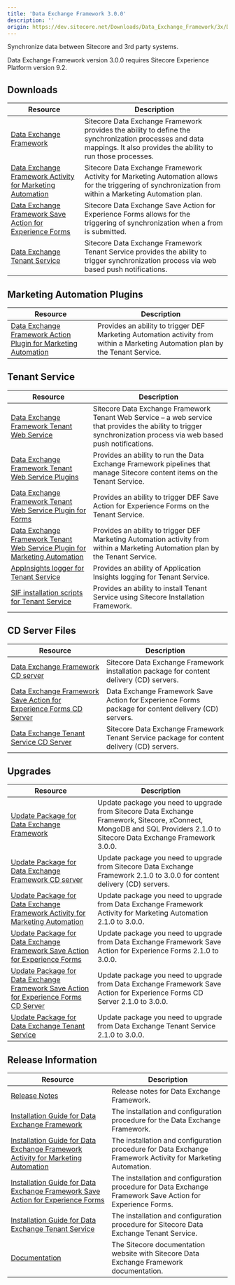 ```yaml
---
title: 'Data Exchange Framework 3.0.0'
description: ''
origin: https://dev.sitecore.net/Downloads/Data_Exchange_Framework/3x/Data_Exchange_Framework_300.aspx
---
```


Synchronize data between Sitecore and 3rd party systems.

  <Alert variant='warning' mb={4}>
    <AlertIcon />
    Data Exchange Framework version 3.0.0 requires Sitecore Experience Platform version 9.2.
  </Alert>


## Downloads

| Resource                                                                                                                                                                                                                                                                           | Description                                                                                                                                                           |
| ---------------------------------------------------------------------------------------------------------------------------------------------------------------------------------------------------------------------------------------------------------------------------------- | --------------------------------------------------------------------------------------------------------------------------------------------------------------------- |
| [Data Exchange Framework](https://scdp.blob.core.windows.net/downloads/Data%20Exchange%20Framework/3x/Data%20Exchange%20Framework%20300/Secure/Data%20Exchange%20Framework%203.0.0%20rev.%2001393.zip)                                                                             | Sitecore Data Exchange Framework provides the ability to define the synchronization processes and data mappings. It also provides the ability to run those processes. |
| [Data Exchange Framework Activity for Marketing Automation](https://scdp.blob.core.windows.net/downloads/Data%20Exchange%20Framework/3x/Data%20Exchange%20Framework%20300/Secure/Data%20Exchange%20Framework%20Activity%20for%20Marketing%20Automation%203.0.0%20rev.%2001393.zip) | Sitecore Data Exchange Framework Activity for Marketing Automation allows for the triggering of synchronization from within a Marketing Automation plan.              |
| [Data Exchange Framework Save Action for Experience Forms](https://scdp.blob.core.windows.net/downloads/Data%20Exchange%20Framework/3x/Data%20Exchange%20Framework%20300/Secure/Data%20Exchange%20Framework%20Save%20Action%20for%20Experience%20Forms%203.0.0%20rev.%2001393.zip) | Sitecore Data Exchange Save Action for Experience Forms allows for the triggering of synchronization when a from is submitted.                                        |
| [Data Exchange Tenant Service](https://scdp.blob.core.windows.net/downloads/Data%20Exchange%20Framework/3x/Data%20Exchange%20Framework%20300/Secure/Sitecore%20DataExchange%20TenantService%203.0.0%20rev.%2001393.zip)                                                            | Sitecore Data Exchange Framework Tenant Service provides the ability to trigger synchronization process via web based push notifications.                             |

## Marketing Automation Plugins

| Resource                                                                                                                                                                                                                                                                                                  | Description                                                                                                                     |
| --------------------------------------------------------------------------------------------------------------------------------------------------------------------------------------------------------------------------------------------------------------------------------------------------------- | ------------------------------------------------------------------------------------------------------------------------------- |
| [Data Exchange Framework Action Plugin for Marketing Automation](https://scdp.blob.core.windows.net/downloads/Data%20Exchange%20Framework/3x/Data%20Exchange%20Framework%20300/Secure/Sitecore%20Data%20Exchange%20Framework%20Action%20Plugin%20for%20Marketing%20Automation%203.0.0%20rev.%2001393.zip) | Provides an ability to trigger DEF Marketing Automation activity from within a Marketing Automation plan by the Tenant Service. |

## Tenant Service

| Resource                                                                                                                                                                                                                                                                                                                | Description                                                                                                                                                        |
| ----------------------------------------------------------------------------------------------------------------------------------------------------------------------------------------------------------------------------------------------------------------------------------------------------------------------- | ------------------------------------------------------------------------------------------------------------------------------------------------------------------ |
| [Data Exchange Framework Tenant Web Service](https://scdp.blob.core.windows.net/downloads/Data%20Exchange%20Framework/3x/Data%20Exchange%20Framework%20300/Secure/Sitecore%20Data%20Exchange%20Framework%20Tenant%20Web%20Service%203.0.0%20rev.%2001393.scwdp.zip)                                                     | Sitecore Data Exchange Framework Tenant Web Service – a web service that provides the ability to trigger synchronization process via web based push notifications. |
| [Data Exchange Framework Tenant Web Service Plugins](https://scdp.blob.core.windows.net/downloads/Data%20Exchange%20Framework/3x/Data%20Exchange%20Framework%20300/Secure/Sitecore%20Data%20Exchange%20Framework%20Tenant%20Web%20Service%20Plugins%203.0.0%20rev.%2001393.scwdp.zip)                                   | Provides an ability to run the Data Exchange Framework pipelines that manage Sitecore content items on the Tenant Service.                                         |
| [Data Exchange Framework Tenant Web Service Plugin for Forms](https://scdp.blob.core.windows.net/downloads/Data%20Exchange%20Framework/3x/Data%20Exchange%20Framework%20300/Secure/Sitecore%20Data%20Exchange%20Framework%20Tenant%20Web%20Service%20Plugin%20for%20Forms%203.0.0%20rev.%2001393.scwdp.zip)             | Provides an ability to trigger DEF Save Action for Experience Forms on the Tenant Service.                                                                         |
| [Data Exchange Framework Tenant Web Service Plugin for Marketing Automation](https://scdp.blob.core.windows.net/downloads/Data%20Exchange%20Framework/3x/Data%20Exchange%20Framework%20300/Secure/Sitecore%20Data%20Exchange%20Framework%20Tenant%20Web%20Service%20Plugin%20for%20MA%203.0.0%20rev.%2001393.scwdp.zip) | Provides an ability to trigger DEF Marketing Automation activity from within a Marketing Automation plan by the Tenant Service.                                    |
| [AppInsights logger for Tenant Service](https://scdp.blob.core.windows.net/downloads/Data%20Exchange%20Framework/3x/Data%20Exchange%20Framework%20300/Secure/AppInsights%20logger%20for%20Tenant%20Service%203.0.0%20rev.%2001393.scwdp.zip)                                                                            | Provides an ability of Application Insights logging for Tenant Service.                                                                                            |
| [SIF installation scripts for Tenant Service](https://scdp.blob.core.windows.net/downloads/Data%20Exchange%20Framework/3x/Data%20Exchange%20Framework%20300/Secure/SIFInstallationScriptsforTenantService.zip)                                                                                                          | Provides an ability to install Tenant Service using Sitecore Installation Framework.                                                                               |

## CD Server Files

| Resource                                                                                                                                                                                                                                                                                                   | Description                                                                                         |
| ---------------------------------------------------------------------------------------------------------------------------------------------------------------------------------------------------------------------------------------------------------------------------------------------------------- | --------------------------------------------------------------------------------------------------- |
| [Data Exchange Framework CD server](https://scdp.blob.core.windows.net/downloads/Data%20Exchange%20Framework/3x/Data%20Exchange%20Framework%20300/Secure/Data%20Exchange%20Framework%20CD%20Server%203.0.0%20rev.%2001393.zip)                                                                             | Sitecore Data Exchange Framework installation package for content delivery (CD) servers.            |
| [Data Exchange Framework Save Action for Experience Forms CD Server](https://scdp.blob.core.windows.net/downloads/Data%20Exchange%20Framework/3x/Data%20Exchange%20Framework%20300/Secure/Data%20Exchange%20Framework%20Save%20Action%20for%20Experience%20Forms%20CD%20Server%203.0.0%20rev.%2001393.zip) | Data Exchange Framework Save Action for Experience Forms package for content delivery (CD) servers. |
| [Data Exchange Tenant Service CD Server](https://scdp.blob.core.windows.net/downloads/Data%20Exchange%20Framework/3x/Data%20Exchange%20Framework%20300/Secure/Sitecore%20DataExchange%20TenantService%20CD%20Server%203.0.0%20rev.%2001393.zip)                                                            | Sitecore Data Exchange Framework Tenant Service package for content delivery (CD) servers.          |

## Upgrades

| Resource                                                                                                                                                                                                                                                                                                                                                | Description                                                                                                                                                              |
| ------------------------------------------------------------------------------------------------------------------------------------------------------------------------------------------------------------------------------------------------------------------------------------------------------------------------------------------------------- | ------------------------------------------------------------------------------------------------------------------------------------------------------------------------ |
| [Update Package for Data Exchange Framework](<https://scdp.blob.core.windows.net/downloads/Data%20Exchange%20Framework/3x/Data%20Exchange%20Framework%20300/Secure/Data%20Exchange%20Framework%203.0.0%20rev.%2001393%20(update%20package).update>)                                                                                                     | Update package you need to upgrade from Sitecore Data Exchange Framework, Sitecore, xConnect, MongoDB and SQL Providers 2.1.0 to Sitecore Data Exchange Framework 3.0.0. |
| [Update Package for Data Exchange Framework CD server](<https://scdp.blob.core.windows.net/downloads/Data%20Exchange%20Framework/3x/Data%20Exchange%20Framework%20300/Secure/Data%20Exchange%20Framework%20CD%20Server%203.0.0%20rev.%2001393%20(update%20package).update>)                                                                             | Update package you need to upgrade from Sitecore Data Exchange Framework 2.1.0 to 3.0.0 for content delivery (CD) servers.                                               |
| [Update Package for Data Exchange Framework Activity for Marketing Automation](<https://scdp.blob.core.windows.net/downloads/Data%20Exchange%20Framework/3x/Data%20Exchange%20Framework%20300/Secure/Data%20Exchange%20Framework%20Activity%20for%20Marketing%20Automation%20(update%20package)%203.0.0%20rev.%2001393.update>)                         | Update package you need to upgrade from Data Exchange Framework Activity for Marketing Automation 2.1.0 to 3.0.0.                                                        |
| [Update Package for Data Exchange Framework Save Action for Experience Forms](<https://scdp.blob.core.windows.net/downloads/Data%20Exchange%20Framework/3x/Data%20Exchange%20Framework%20300/Secure/Data%20Exchange%20Framework%20Save%20Action%20for%20Experience%20Forms%20(update%20package)%203.0.0%20rev.%2001393.update>)                         | Update package you need to upgrade from Data Exchange Framework Save Action for Experience Forms 2.1.0 to 3.0.0.                                                         |
| [Update Package for Data Exchange Framework Save Action for Experience Forms CD Server](<https://scdp.blob.core.windows.net/downloads/Data%20Exchange%20Framework/3x/Data%20Exchange%20Framework%20300/Secure/Data%20Exchange%20Framework%20Save%20Action%20for%20Experience%20Forms%20CD%20Server%20(update%20package)%203.0.0%20rev.%2001393.update>) | Update package you need to upgrade from Data Exchange Framework Save Action for Experience Forms CD Server 2.1.0 to 3.0.0.                                               |
| [Update Package for Data Exchange Tenant Service](<https://scdp.blob.core.windows.net/downloads/Data%20Exchange%20Framework/3x/Data%20Exchange%20Framework%20300/Secure/Sitecore%20DataExchange%20TenantService%20(update%20package)%203.0.0%20rev.%2001393.update>)                                                                                    | Update package you need to upgrade from Data Exchange Tenant Service 2.1.0 to 3.0.0.                                                                                     |

## Release Information

| Resource                                                                                                                                                                                                                                                           | Description                                                                                                 |
| ------------------------------------------------------------------------------------------------------------------------------------------------------------------------------------------------------------------------------------------------------------------ | ----------------------------------------------------------------------------------------------------------- |
| [Release Notes](/downloads/Data_Exchange_Framework/3x/Data_Exchange_Framework_300/Release_Notes)                                                                                                                                                                   | Release notes for Data Exchange Framework.                                                                  |
| [Installation Guide for Data Exchange Framework](https://scdp.blob.core.windows.net/downloads/Data%20Exchange%20Framework/3x/Data%20Exchange%20Framework%20300/Secure/Data_Exchange_Framework_3_0_Installation_Guide-en.pdf)                                       | The installation and configuration procedure for the Data Exchange Framework.                               |
| [Installation Guide for Data Exchange Framework Activity for Marketing Automation](https://scdp.blob.core.windows.net/downloads/Data%20Exchange%20Framework/3x/Data%20Exchange%20Framework%20300/Secure/Data_Exchange_Framework_3_0_Activity_for_Marketing-en.pdf) | The installation and configuration procedure for Data Exchange Framework Activity for Marketing Automation. |
| [Installation Guide for Data Exchange Framework Save Action for Experience Forms](https://scdp.blob.core.windows.net/downloads/Data%20Exchange%20Framework/3x/Data%20Exchange%20Framework%20300/Secure/Data_Exchange_Framework_Save_Action_for_Experience-en.pdf)  | The installation and configuration procedure for Data Exchange Framework Save Action for Experience Forms.  |
| [Installation Guide for Data Exchange Tenant Service](https://scdp.blob.core.windows.net/downloads/Data%20Exchange%20Framework/3x/Data%20Exchange%20Framework%20300/Secure/Data_Exchange_Framework_Tenant_Service_3_0_Install-en.pdf)                              | The installation and configuration procedure for Sitecore Data Exchange Tenant Service.                     |
| [Documentation](https://doc.sitecore.com/developers/def/30/data-exchange-framework/en/index-en.html)                                                                                                                                                               | The Sitecore documentation website with Sitecore Data Exchange Framework documentation.                     |
